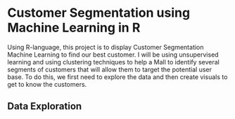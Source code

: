 # Customer Segmentation using Machine Learning in R
Using R-language, this project is to display Customer Segmentation Machine Learning to find our best customer. I will be using unsupervised learning and using clustering techniques to help a Mall to identify several segments of customers that will allow them to target the potential user base. To do this, we first need to explore the data and then create visuals to get to know the customers.

## Data Exploration


